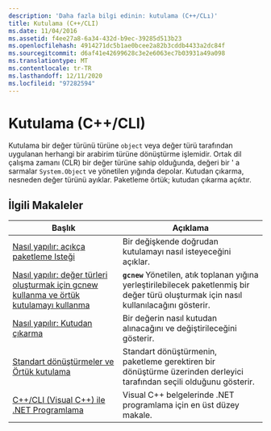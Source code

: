 ```yaml
---
description: 'Daha fazla bilgi edinin: kutulama (C++/CLı)'
title: Kutulama (C++/CLI)
ms.date: 11/04/2016
ms.assetid: f4ee27a8-6a34-432d-b9ec-39285d513b23
ms.openlocfilehash: 4914271dc5b1ae0bcee2a82b3cddb4433a2dc84f
ms.sourcegitcommit: d6af41e42699628c3e2e6063ec7b03931a49a098
ms.translationtype: MT
ms.contentlocale: tr-TR
ms.lasthandoff: 12/11/2020
ms.locfileid: "97282594"
---
```

# <a name="boxing-ccli"></a>Kutulama (C++/CLI)

Kutulama bir değer türünü türüne `object` veya değer türü tarafından uygulanan herhangi bir arabirim türüne dönüştürme işlemidir. Ortak dil çalışma zamanı (CLR) bir değer türüne sahip olduğunda, değeri bir ' a sarmalar `System.Object` ve yönetilen yığında depolar. Kutudan çıkarma, nesneden değer türünü ayıklar. Paketleme örtük; kutudan çıkarma açıktır.

## <a name="related-articles"></a>İlgili Makaleler

|Başlık|Açıklama|
|-----------|-----------------|
|[Nasıl yapılır: açıkça paketleme Isteği](../dotnet/how-to-explicitly-request-boxing.md)|Bir değişkende doğrudan kutulamayı nasıl isteyeceğini açıklar.|
|[Nasıl yapılır: değer türleri oluşturmak için gcnew kullanma ve örtük kutulamayı kullanma](../dotnet/how-to-use-gcnew-to-create-value-types-and-use-implicit-boxing.md)|**`gcnew`** Yönetilen, atık toplanan yığına yerleştirilebilecek paketlenmiş bir değer türü oluşturmak için nasıl kullanılacağını gösterir.|
|[Nasıl yapılır: Kutudan çıkarma](../dotnet/how-to-unbox.md)|Bir değerin nasıl kutudan alınacağını ve değiştirileceğini gösterir.|
|[Standart dönüştürmeler ve Örtük kutulama](../dotnet/standard-conversions-and-implicit-boxing.md)|Standart dönüştürmenin, paketleme gerektiren bir dönüştürme üzerinden derleyici tarafından seçili olduğunu gösterir.|
|[C++/CLI (Visual C++) ile .NET Programlama](../dotnet/dotnet-programming-with-cpp-cli-visual-cpp.md)|Visual C++ belgelerinde .NET programlama için en üst düzey makale.|
